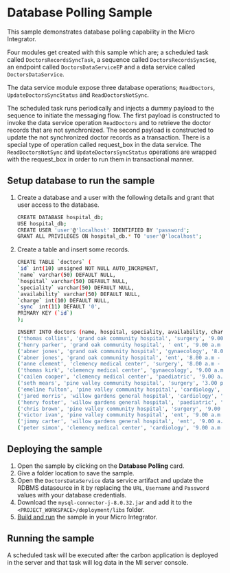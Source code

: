 # Database Polling Sample

This sample demonstrates database polling capability in the Micro Integrator.

Four modules get created with this sample which are; a scheduled task called `DoctorsRecordsSyncTask`, a sequence called `DoctorsRecordsSyncSeq`, an endpoint called `DoctorsDataServiceEP` and a data service called `DoctorsDataService`.

The data service module expose three database operations; `ReadDoctors`, `UpdateDoctorsSyncStatus` and `ReadDoctorsNotSync`.

The scheduled task runs periodically and injects a dummy payload to the sequence to initiate the messaging flow. The first payload is constructed to invoke the data service operation `ReadDoctors` and to retrieve the doctor records that are not synchronized. The second payload is constructed to update the not synchronized doctor records as a transaction. There is a special type of operation called request_box in the data service. The `ReadDoctorsNotSync` and `UpdateDoctorsSyncStatus` operations are wrapped with the request_box in order to run them in transactional manner.

## Setup database to run the sample

1. Create a database and a user with the following details and grant that user access to the database.

    ```bash
    CREATE DATABASE hospital_db;
    USE hospital_db;
    CREATE USER 'user'@'localhost' IDENTIFIED BY 'password';
    GRANT ALL PRIVILEGES ON hospital_db.* TO 'user'@'localhost';
    ```

2. Create a table and insert some records.

    ```bash
    CREATE TABLE `doctors` (
    `id` int(10) unsigned NOT NULL AUTO_INCREMENT,
    `name` varchar(50) DEFAULT NULL,
    `hospital` varchar(50) DEFAULT NULL,
    `speciality` varchar(50) DEFAULT NULL,
    `availability` varchar(50) DEFAULT NULL,
    `charge` int(10) DEFAULT NULL,
    `sync` int(11) DEFAULT '0',
    PRIMARY KEY (`id`)
    );
    ```

    ```bash
    INSERT INTO doctors (name, hospital, speciality, availability, charge) values
    ('thomas collins', 'grand oak community hospital', 'surgery', '9.00 a.m - 11.00 a.m', 7000),
    ('henry parker', 'grand oak community hospital', ' ent', '9.00 a.m - 11.00 a.m', 4500),
    ('abner jones', 'grand oak community hospital', 'gynaecology', '8.00 a.m - 10.00 a.m', 11000),
    ('abner jones', 'grand oak community hospital', 'ent', '8.00 a.m - 10.00 a.m', 6750),
    ('anne clement', 'clemency medical center', 'surgery', '8.00 a.m - 10.00 a.m', 12000),
    ('thomas kirk', 'clemency medical center', 'gynaecology', '9.00 a.m - 11.00 a.m', 8000),
    ('cailen cooper', 'clemency medical center', 'paediatric', '9.00 a.m - 11.00 a.m', 5500),
    ('seth mears', 'pine valley community hospital', 'surgery', '3.00 p.m - 5.00 p.m', 8000),
    ('emeline fulton', 'pine valley community hospital', 'cardiology', '8.00 a.m - 10.00 a.m', 4000),
    ('jared morris', 'willow gardens general hospital', 'cardiology', '9.00 a.m - 11.00 a.m', 10000),
    ('henry foster', 'willow gardens general hospital', 'paediatric', '8.00 a.m - 10.00 a.m', 10000),
    ('chris brown', 'pine valley community hospital', 'surgery', '9.00 a.m - 11.00 a.m', 5500),
    ('victor ivan', 'pine valley community hospital', 'ent', '9.00 a.m - 11.00 a.m', 5500),
    ('jimmy carter', 'willow gardens general hospital', 'ent', '9.00 a.m - 11.00 a.m', 2500),
    ('peter simon', 'clemency medical center', 'cardiology', '9.00 a.m - 11.00 a.m', 6000);
    ```

## Deploying the sample

1. Open the sample by clicking on the **Database Polling** card.
2. Give a folder location to save the sample.
3. Open the `DoctorsDataService` data service artifact and update the RDBMS datasource in it by replacing the `URL`, `Username` and `Password` values with your database credentials.
4. Download the `mysql-connector-j-8.0.32.jar` and add it to the `<PROJECT_WORKSPACE>/deployment/libs` folder.
5. [Build and run]({{base_path}}/develop/deploy-artifacts#build-and-run) the sample in your Micro Integrator.

## Running the sample

A scheduled task will be executed after the carbon application is deployed in the server and that task will log data in the MI server console.
